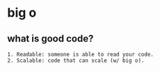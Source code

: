 # big o

## what is good code?
    1. Readable: someone is able to read your code.
    2. Scalable: code that can scale (w/ big o).